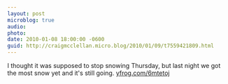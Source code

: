```yaml
---
layout: post
microblog: true
audio: 
photo: 
date: 2010-01-08 18:00:00 -0600
guid: http://craigmcclellan.micro.blog/2010/01/09/t7559421809.html
---
```

I thought it was supposed to stop snowing Thursday, but last night we got the most snow yet and it's still going. [yfrog.com/6mtetoj](http://yfrog.com/6mtetoj)
